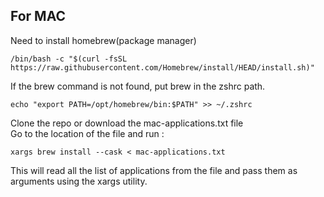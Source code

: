 ## For MAC

Need to install homebrew(package manager)

```console
/bin/bash -c "$(curl -fsSL https://raw.githubusercontent.com/Homebrew/install/HEAD/install.sh)"
```

If the brew command is not found, put brew in the zshrc path.

```console
echo "export PATH=/opt/homebrew/bin:$PATH" >> ~/.zshrc
```

Clone the repo or download the mac-applications.txt file<br>
Go to the location of the file and run :

```console
xargs brew install --cask < mac-applications.txt
```

This will read all the list of applications from the file and pass them as arguments using the xargs utility.